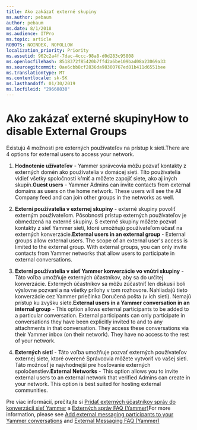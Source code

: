 ```yaml
---
title: Ako zakázať externé skupiny
ms.author: pebaum
author: pebaum
ms.date: 8/1/2018
ms.audience: ITPro
ms.topic: article
ROBOTS: NOINDEX, NOFOLLOW
localization_priority: Priority
ms.assetid: 962c2a4f-7dac-4ccc-98a8-d0d283c95808
ms.openlocfilehash: 8518372f85420b7ffd2a6be109bad08a23069a33
ms.sourcegitcommit: 0ae6cbb8cf2836da98300767ed81b411d6551bee
ms.translationtype: MT
ms.contentlocale: sk-SK
ms.lasthandoff: 01/30/2019
ms.locfileid: "29660830"
---
```

# <a name="how-to-disable-external-groups"></a><span data-ttu-id="6ac24-102">Ako zakázať externé skupiny</span><span class="sxs-lookup"><span data-stu-id="6ac24-102">How to disable External Groups</span></span>

<span data-ttu-id="6ac24-103">Existujú 4 možnosti pre externých používateľov na prístup k sieti.</span><span class="sxs-lookup"><span data-stu-id="6ac24-103">There are 4 options for external users to access your network.</span></span>
  
1. <span data-ttu-id="6ac24-p101">**Hodnotenie užívateľov** - Yammer správcovia môžu pozvať kontakty z externých domén ako používatelia v domácej sieti. Títo používatelia vidieť všetky spoločnosti kŕmiť a môžete zapojiť siete, ako aj iných skupín.</span><span class="sxs-lookup"><span data-stu-id="6ac24-p101">**Guest users** - Yammer Admins can invite contacts from external domains as users on the home network. These users will see the All Company feed and can join other groups in the networks as well.</span></span> 
    
2. <span data-ttu-id="6ac24-p102">**Externí používatelia v externej skupiny** - externé skupiny povoliť externým používateľom. Pôsobnosti prístup externých používateľov je obmedzená na externé skupiny. S externé skupiny môžete pozvať kontakty z sieť Yammer sietí, ktoré umožňujú používateľom účasť na externých konverzácie.</span><span class="sxs-lookup"><span data-stu-id="6ac24-p102">**External users in an external group** - External groups allow external users. The scope of an external user's access is limited to the external group. With external groups, you can only invite contacts from Yammer networks that allow users to participate in external conversations.</span></span> 
    
3. <span data-ttu-id="6ac24-p103">**Externí používatelia v sieť Yammer konverzácie vo vnútri skupiny** - Táto voľba umožňuje externých účastníkov, aby sa do určitej konverzácie. Externých účastníkov sa môžu zúčastniť len diskusií boli výslovne pozvaní a na všetky prílohy v tom rozhovore. Nahliadajú tieto konverzácie cez Yammer priečinka Doručená pošta (v ich sieti). Nemajú prístup ku zvyšku siete.</span><span class="sxs-lookup"><span data-stu-id="6ac24-p103">**External users in a Yammer conversation in an internal group** - This option allows external participants to be added to a particular conversation. External participants can only participate in conversations they have been explicitly invited to and to any attachments in that conversation. They access these conversations via their Yammer inbox (on their network). They have no access to the rest of your network.</span></span> 
    
4. <span data-ttu-id="6ac24-p104">**Externých sietí** - Táto voľba umožňuje pozvať externých používateľov externej siete, ktoré overené Správcovia môžete vytvoriť vo vašej sieti. Táto možnosť je najvhodnejší pre hosťovanie externých spoločenstiev.</span><span class="sxs-lookup"><span data-stu-id="6ac24-p104">**External Networks** - This option allows you to invite external users to an external network that verified Admins can create in your network. This option is best suited for hosting external communities.</span></span> 
    
<span data-ttu-id="6ac24-115">Pre viac informácií, prečítajte si [Pridať externých účastníkov správ do konverzácií sieť Yammer](https://support.office.com/article/add-external-messaging-participants-to-your-yammer-conversations-423653bb-86b2-4eac-9d7e-dca121f7c16c?ui=en-US&amp;rs=en-US&amp;ad=US) a [Externých správ FAQ (Yammer)](https://support.office.com/article/External-messaging-FAQ-Yammer-35b59d6c-bb1c-4541-bf19-9f67d2f2b199)</span><span class="sxs-lookup"><span data-stu-id="6ac24-115">For more information, please see [Add external messaging participants to your Yammer conversations](https://support.office.com/article/add-external-messaging-participants-to-your-yammer-conversations-423653bb-86b2-4eac-9d7e-dca121f7c16c?ui=en-US&amp;rs=en-US&amp;ad=US) and [External Messaging FAQ (Yammer)](https://support.office.com/article/External-messaging-FAQ-Yammer-35b59d6c-bb1c-4541-bf19-9f67d2f2b199)</span></span>
  

